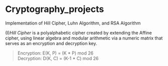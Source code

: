 # Cryptography_projects
Implementation of Hill Cipher, Luhn Algorithm, and RSA Algorithm

(I)*Hill Cipher* is a polyalphabetic cipher created by extending the Affine cipher, using linear algebra and modular arithmetic via a numeric matrix that serves as an encryption and decryption key.
> Encryption: E(K, P) = (K * P) mod 26  
> Decryption: D(K, C) = (K-1  * C) mod 26  

